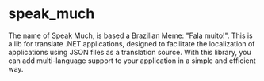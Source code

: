# speak_much
The name of Speak Much, is based a Brazilian Meme: "Fala muito!". This is a lib for translate .NET  applications, designed to facilitate the localization of applications using JSON files as a translation source. With this library,  you can add multi-language support to your application in a simple and efficient way.  
